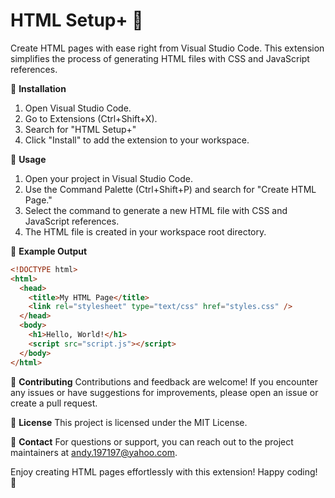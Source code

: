 # HTML Setup+ 🚀

Create HTML pages with ease right from Visual Studio Code. This extension simplifies the process of generating HTML files with CSS and JavaScript references.

🔧 **Installation**

1. Open Visual Studio Code.
2. Go to Extensions (Ctrl+Shift+X).
3. Search for "HTML Setup+"
4. Click "Install" to add the extension to your workspace.

🚀 **Usage**

1. Open your project in Visual Studio Code.
2. Use the Command Palette (Ctrl+Shift+P) and search for "Create HTML Page."
3. Select the command to generate a new HTML file with CSS and JavaScript references.
4. The HTML file is created in your workspace root directory.

📝 **Example Output**

```html
<!DOCTYPE html>
<html>
  <head>
    <title>My HTML Page</title>
    <link rel="stylesheet" type="text/css" href="styles.css" />
  </head>
  <body>
    <h1>Hello, World!</h1>
    <script src="script.js"></script>
  </body>
</html>
```

🚧 **Contributing**
Contributions and feedback are welcome! If you encounter any issues or have suggestions for improvements, please open an issue or create a pull request.

📄 **License**
This project is licensed under the MIT License.

📧 **Contact**
For questions or support, you can reach out to the project maintainers at andy.197197@yahoo.com.

Enjoy creating HTML pages effortlessly with this extension! Happy coding! 🎉
